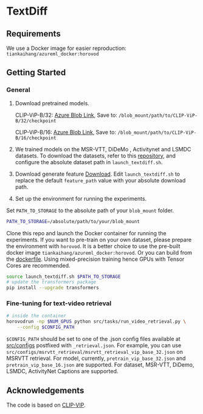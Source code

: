 # TextDiff

## Requirements 
We use a Docker image for easier reproduction: `tiankaihang/azureml_docker:horovod`


## Getting Started

### General

1. Download pretrained models.

   CLIP-ViP-B/32: [Azure Blob Link](https://hdvila.blob.core.windows.net/dataset/pretrain_clipvip_base_32.pt?sp=r&st=2023-03-16T05:02:41Z&se=2027-05-31T13:02:41Z&spr=https&sv=2021-12-02&sr=b&sig=91OEG2MuszQmr16N%2Bt%2FLnvlwY3sc9CNhbyxYT9rupw0%3D), Save to: `/blob_mount/path/to/CLIP-ViP-B/32/checkpoint`

   CLIP-ViP-B/16: [Azure Blob Link](https://hdvila.blob.core.windows.net/dataset/pretrain_clipvip_base_16.pt?sp=r&st=2023-03-16T05:02:05Z&se=2026-07-31T13:02:05Z&spr=https&sv=2021-12-02&sr=b&sig=XNd7fZSsUhW7eesL3hTfYUMiAvCCN3Bys2TadXlWzFU%3D), Save to: `/blob_mount/path/to/CLIP-ViP-B/16/checkpoint`

2. We trained models on the MSR-VTT, DiDeMo , Activitynet and LSMDC datasets. To download the datasets, refer to this [repository](https://github.com/ArrowLuo/CLIP4Clip), and configure the absolute dataset path in `launch_textdiff.sh`.

3. Download  generate feature [Download](https://drive.google.com/drive/folders/1vCfRlMCB5QgzliqC5eocUxj1BDJpkZdW?usp=sharing). Edit `launch_textdiff.sh` to replace the default `feature_path` value with your absolute download path.

4. Set up the environment for running the experiments.

Set `PATH_TO_STORAGE` to the absolute path of your `blob_mount` folder.
```bash
PATH_TO_STORAGE=/absolute/path/to/your/blob_mount
```
Clone this repo and launch the Docker container for running the experiments. 
If you want to pre-train on your own dataset, please prepare the environment with `horovod`. It is a better choice to use the pre-built docker image `tiankaihang/azureml_docker:horovod`. Or you can build from the [dockerfile](./docker/Dockerfile).
Using mixed-precision training hence GPUs with Tensor Cores are recommended.

```bash
source launch_textdiff.sh $PATH_TO_STORAGE
# update the transformers package
pip install --upgrade transformers
```

### Fine-tuning for text-video retrieval

```bash
# inside the container
horovodrun -np $NUM_GPUS python src/tasks/run_video_retrieval.py \
    --config $CONFIG_PATH 
```

`$CONFIG_PATH` should be set to one of the .json config files available at [src/configs](src/configs) postfixed with `_retrieval.json`. For example, you can use `src/configs/msrvtt_retrieval/msrvtt_retrieval_vip_base_32.json` on MSRVTT retrieval. For model, currently, `pretrain_vip_base_32.json` and `pretrain_vip_base_16.json` are supported. For dataset, MSR-VTT, DiDemo, LSMDC, ActivityNet Captions are supported.

## Acknowledgements
The code is based on [CLIP-VIP](https://github.com/microsoft/XPretrain/tree/main/CLIP-ViP).

